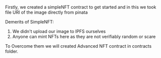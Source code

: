 Firstly, we created a simpleNFT contract to get started and in this 
we took file URI of the image directly from pinata 

Demerits of SimpleNFT:

1. We didn't upload our image to IPFS ourselves
2. Anyone can mint NFTs here as they are not verifiably random or scare

To Overcome them we will created Advanced NFT contract in contracts folder.
